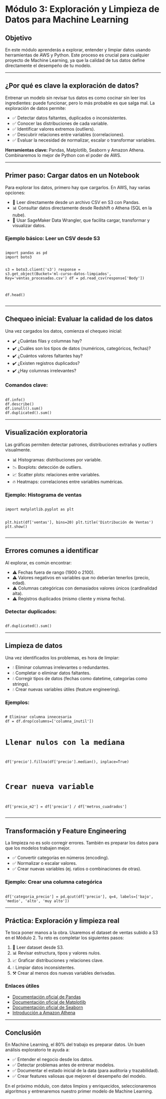 <h1>Módulo 3: Exploración y Limpieza de Datos para Machine Learning</h1>

<h2>Objetivo</h2>
<p>En este módulo aprenderás a explorar, entender y limpiar datos usando herramientas de AWS y Python. 
Este proceso es crucial para cualquier proyecto de Machine Learning, ya que la calidad de tus datos define directamente el desempeño de tu modelo.</p>

<hr>

<h2>¿Por qué es clave la exploración de datos?</h2>
<p>Entrenar un modelo sin revisar tus datos es como cocinar sin leer los ingredientes: 
puede funcionar, pero lo más probable es que salga mal. 
La exploración de datos permite:</p>
<ul>
    <li>✅ Detectar datos faltantes, duplicados o inconsistentes.</li>
    <li>✅ Conocer las distribuciones de cada variable.</li>
    <li>✅ Identificar valores extremos (outliers).</li>
    <li>✅ Descubrir relaciones entre variables (correlaciones).</li>
    <li>✅ Evaluar la necesidad de normalizar, escalar o transformar variables.</li>
</ul>

<p><strong>Herramientas clave:</strong> Pandas, Matplotlib, Seaborn y Amazon Athena. Combinaremos lo mejor de Python con el poder de AWS.</p>

<hr>

<h2>Primer paso: Cargar datos en un Notebook</h2>
<p>Para explorar los datos, primero hay que cargarlos. En AWS, hay varias opciones:</p>
<ul>
    <li>📂 Leer directamente desde un archivo CSV en S3 con Pandas.</li>
    <li>📊 Consultar datos directamente desde Redshift o Athena (SQL en la nube).</li>
    <li>🔗 Usar SageMaker Data Wrangler, que facilita cargar, transformar y visualizar datos.</li>
</ul>

<h3>Ejemplo básico: Leer un CSV desde S3</h3>
<pre><code>
import pandas as pd
import boto3

s3 = boto3.client('s3')
response = s3.get_object(Bucket='ml-curso-datos-limpiados', Key='ventas_procesadas.csv')
df = pd.read_csv(response['Body'])

df.head()
</code></pre>

<hr>

<h2>Chequeo inicial: Evaluar la calidad de los datos</h2>
<p>Una vez cargados los datos, comienza el chequeo inicial:</p>
<ul>
    <li>✔️ ¿Cuántas filas y columnas hay?</li>
    <li>✔️ ¿Cuáles son los tipos de datos (numéricos, categóricos, fechas)?</li>
    <li>✔️ ¿Cuántos valores faltantes hay?</li>
    <li>✔️ ¿Existen registros duplicados?</li>
    <li>✔️ ¿Hay columnas irrelevantes?</li>
</ul>

<h3>Comandos clave:</h3>
<pre><code>
df.info()
df.describe()
df.isnull().sum()
df.duplicated().sum()
</code></pre>

<hr>

<h2>Visualización exploratoria</h2>
<p>Las gráficas permiten detectar patrones, distribuciones extrañas y outliers visualmente.</p>
<ul>
    <li>📊 Histogramas: distribuciones por variable.</li>
    <li>📉 Boxplots: detección de outliers.</li>
    <li>📈 Scatter plots: relaciones entre variables.</li>
    <li>🔥 Heatmaps: correlaciones entre variables numéricas.</li>
</ul>

<h3>Ejemplo: Histograma de ventas</h3>
<pre><code>
import matplotlib.pyplot as plt

plt.hist(df['ventas'], bins=20)
plt.title('Distribución de Ventas')
plt.show()
</code></pre>

<hr>

<h2>Errores comunes a identificar</h2>
<p>Al explorar, es común encontrar:</p>
<ul>
    <li>⚠️ Fechas fuera de rango (1900 o 2100).</li>
    <li>⚠️ Valores negativos en variables que no deberían tenerlos (precio, edad).</li>
    <li>⚠️ Columnas categóricas con demasiados valores únicos (cardinalidad alta).</li>
    <li>⚠️ Registros duplicados (mismo cliente y misma fecha).</li>
</ul>

<h3>Detectar duplicados:</h3>
<pre><code>
df.duplicated().sum()
</code></pre>

<hr>

<h2>Limpieza de datos</h2>
<p>Una vez identificados los problemas, es hora de limpiar:</p>
<ul>
    <li>💧 Eliminar columnas irrelevantes o redundantes.</li>
    <li>💧 Completar o eliminar datos faltantes.</li>
    <li>💧 Corregir tipos de datos (fechas como datetime, categorías como strings).</li>
    <li>💧 Crear nuevas variables útiles (feature engineering).</li>
</ul>

<h3>Ejemplos:</h3>
<pre><code>
# Eliminar columna innecesaria
df = df.drop(columns=['columna_inutil'])

# Llenar nulos con la mediana
df['precio'].fillna(df['precio'].median(), inplace=True)

# Crear nueva variable
df['precio_m2'] = df['precio'] / df['metros_cuadrados']
</code></pre>

<hr>

<h2>Transformación y Feature Engineering</h2>
<p>La limpieza no es solo corregir errores. También es preparar los datos para que los modelos trabajen mejor.</p>
<ul>
    <li>✅ Convertir categorías en números (encoding).</li>
    <li>✅ Normalizar o escalar valores.</li>
    <li>✅ Crear nuevas variables (ej. ratios o combinaciones de otras).</li>
</ul>

<h3>Ejemplo: Crear una columna categórica</h3>
<pre><code>
df['categoria_precio'] = pd.qcut(df['precio'], q=4, labels=['bajo', 'medio', 'alto', 'muy alto'])
</code></pre>

<hr>

<h2>Práctica: Exploración y limpieza real</h2>
<p>Te toca poner manos a la obra. Usaremos el dataset de ventas subido a S3 en el Módulo 2. 
Tu reto es completar los siguientes pasos:</p>
<ol>
    <li>📂 Leer dataset desde S3.</li>
    <li>📊 Revisar estructura, tipos y valores nulos.</li>
    <li>📈 Graficar distribuciones y relaciones clave.</li>
    <li>💧 Limpiar datos inconsistentes.</li>
    <li>⚒️ Crear al menos dos nuevas variables derivadas.</li>
</ol>

<h3>Enlaces útiles</h3>
<ul>
    <li><a href="https://pandas.pydata.org/docs/" target="_blank">Documentación oficial de Pandas</a></li>
    <li><a href="https://matplotlib.org/stable/contents.html" target="_blank">Documentación oficial de Matplotlib</a></li>
    <li><a href="https://seaborn.pydata.org/" target="_blank">Documentación oficial de Seaborn</a></li>
    <li><a href="https://docs.aws.amazon.com/athena/latest/ug/what-is.html" target="_blank">Introducción a Amazon Athena</a></li>
</ul>

<hr>

<h2>Conclusión</h2>
<p>En Machine Learning, el 80% del trabajo es preparar datos. 
Un buen análisis exploratorio te ayuda a:</p>
<ul>
    <li>✅ Entender el negocio desde los datos.</li>
    <li>✅ Detectar problemas antes de entrenar modelos.</li>
    <li>✅ Documentar el estado inicial de la data (para auditoría y trazabilidad).</li>
    <li>✅ Crear features valiosas que mejoren el desempeño del modelo.</li>
</ul>
<p>En el próximo módulo, con datos limpios y enriquecidos, seleccionaremos algoritmos y entrenaremos nuestro primer modelo de Machine Learning.</p>
